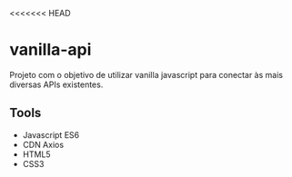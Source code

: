 <<<<<<< HEAD
# vanilla-api
Projeto com o objetivo de utilizar vanilla javascript para conectar às mais diversas APIs existentes.

## Tools
- Javascript ES6
- CDN Axios
- HTML5
- CSS3